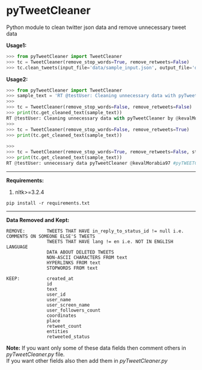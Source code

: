 # pyTweetCleaner
Python module to clean twitter json data and remove unnecessary tweet data

**Usage1:**
```python
>>> from pyTweetCleaner import TweetCleaner
>>> tc = TweetCleaner(remove_stop_words=True, remove_retweets=False)
>>> tc.clean_tweets(input_file='data/sample_input.json', output_file='data/sample_output.json')
```

**Usage2:**
```python
>>> from pyTweetCleaner import TweetCleaner
>>> sample_text = 'RT @testUser: Cleaning unnecessary data with pyTweetCleaner by @kevalMorabia97. #pyTWEETCleaner, Check it out at https:\/\/github.com\/kevalmorabia97\/pyTweetCleaner and star the repo! '
>>>
>>> tc = TweetCleaner(remove_stop_words=False, remove_retweets=False)
>>> print(tc.get_cleaned_text(sample_text))
RT @testUser: Cleaning unnecessary data with pyTweetCleaner by @kevalMorabia97 #pyTWEETCleaner Check it out at and star the repo
>>>
>>> tc = TweetCleaner(remove_stop_words=False, remove_retweets=True)
>>> print(tc.get_cleaned_text(sample_text))
 
>>>
>>> tc = TweetCleaner(remove_stop_words=True, remove_retweets=False, stopwords_file='user_stopwords.txt')
>>> print(tc.get_cleaned_text(sample_text))
RT @testUser: unnecessary data pyTweetCleaner @kevalMorabia97 #pyTWEETCleaner Check star repo

```


<hr>

**Requirements:**
1. nltk>=3.2.4
```
pip install -r requirements.txt
```

<hr>

**Data Removed and Kept:**
```
REMOVE:        TWEETS THAT HAVE in_reply_to_status_id != null i.e. COMMENTS ON SOMEONE ELSE'S TWEETS
               TWEETS THAT HAVE lang != en i.e. NOT IN ENGLISH LANGUAGE
               DATA ABOUT DELETED TWEETS
               NON-ASCII CHARACTERS FROM text
               HYPERLINKS FROM text
               STOPWORDS FROM text
  
KEEP:          created_at
               id
               text
               user_id
               user_name
               user_screen_name
               user_followers_count
               coordinates
               place
               retweet_count
               entities
               retweeted_status
```

**Note:** If you want only some of these data fields then comment others in _pyTweetCleaner.py_ file.
<br>If you want other fields also then add them in _pyTweetCleaner.py_ 
